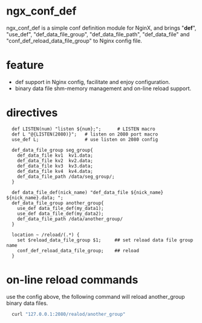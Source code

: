 ngx_conf_def
============
ngx_conf_def is a simple conf definition module for NginX, and brings "**def**", "use_def", "def_data_file_group", "def_data_file_path", "def_data_file" and "conf_def_reload_data_file_group" to Nginx config file. 

feature
==========================
* def support in Nginx config, facilitate and enjoy configuration.
* binary data file shm-memory management and on-line reload support.

directives
==========================
```nginx
  def LISTEN(num) "listen ${num};";      # LISTEN macro
  def L "@{LISTEN(2080)}";   # listen on 2080 port macro
  use_def L;                 # use listen on 2080 config
```

```nginx
  def_data_file_group seg_group{
    def_data_file kv1  kv1.data;
    def_data_file kv2  kv2.data;
    def_data_file kv3  kv3.data;
    def_data_file kv4  kv4.data;
    def_data_file_path /data/seg_group/;
  }
  
  def data_file_def(nick_name) "def_data_file ${nick_name} ${nick_name}.data; ";
  def_data_file_group another_group{
    use_def data_file_def(my_data1);
    use_def data_file_def(my_data2);
    def_data_file_path /data/another_group/
  }
```

```nginx
  location ~ /reload/(.*) {
    set $reload_data_file_group $1;     ## set reload data file group name
    conf_def_reload_data_file_group;    ## reload
  }
```

on-line reload commands
==========================
use the config above, the following command will reload another_group binary data files.
```sh
  curl "127.0.0.1:2080/realod/another_group"
```



